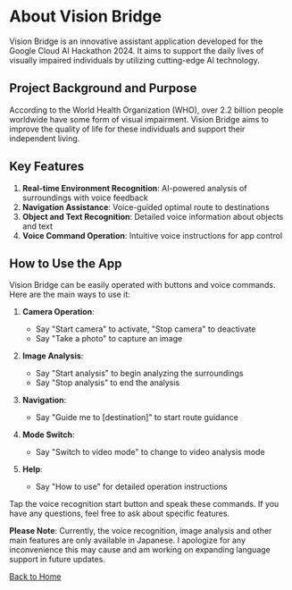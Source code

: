 # About Vision Bridge

Vision Bridge is an innovative assistant application developed for the Google Cloud AI Hackathon 2024. It aims to support the daily lives of visually impaired individuals by utilizing cutting-edge AI technology.

## Project Background and Purpose

According to the World Health Organization (WHO), over 2.2 billion people worldwide have some form of visual impairment. Vision Bridge aims to improve the quality of life for these individuals and support their independent living.

## Key Features

1. **Real-time Environment Recognition**: AI-powered analysis of surroundings with voice feedback
2. **Navigation Assistance**: Voice-guided optimal route to destinations
3. **Object and Text Recognition**: Detailed voice information about objects and text
4. **Voice Command Operation**: Intuitive voice instructions for app control

## How to Use the App

Vision Bridge can be easily operated with buttons and voice commands.
Here are the main ways to use it:

1. **Camera Operation**:

   - Say "Start camera" to activate, "Stop camera" to deactivate
   - Say "Take a photo" to capture an image

2. **Image Analysis**:

   - Say "Start analysis" to begin analyzing the surroundings
   - Say "Stop analysis" to end the analysis

3. **Navigation**:

   - Say "Guide me to [destination]" to start route guidance

4. **Mode Switch**:

   - Say "Switch to video mode" to change to video analysis mode

5. **Help**:
   - Say "How to use" for detailed operation instructions

Tap the voice recognition start button and speak these commands.
If you have any questions, feel free to ask about specific features.

**Please Note**: Currently, the voice recognition, image analysis and other main features are only available in Japanese.
I apologize for any inconvenience this may cause and am working on expanding language support in future updates.

[Back to Home](/en)
